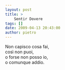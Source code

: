 ```yaml
---
layout: post
title: >
    Sentir Dovere
tags: []
date: 2009-04-13 20:43:00
author: pietro
---
```

Non capisco cosa fai,<br/>così non puoi,<br/>o forse non posso io,<br/>o comunque addio.
